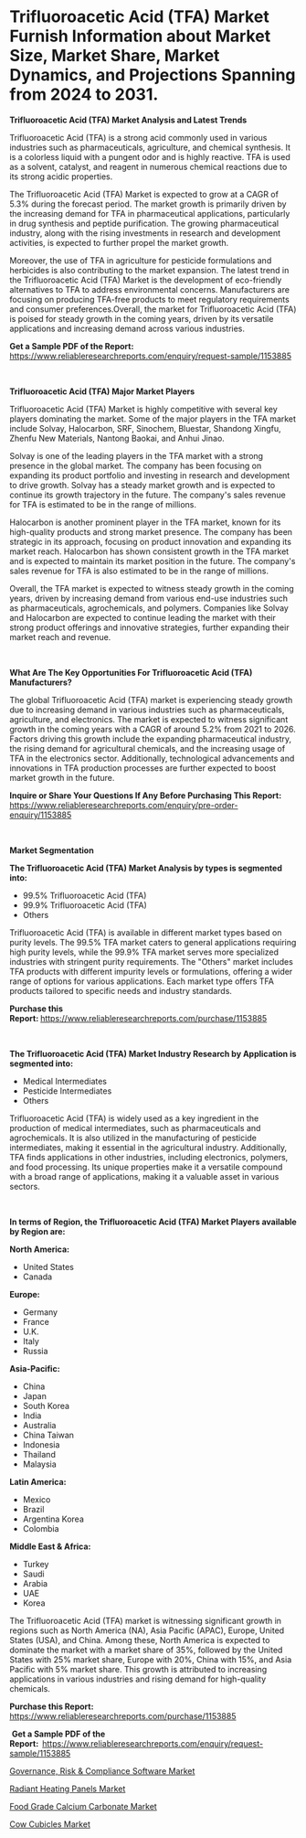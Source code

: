 <p><h1>Trifluoroacetic Acid (TFA) Market Furnish Information about Market Size, Market Share, Market Dynamics, and Projections Spanning from 2024 to 2031.</h1></p><p><strong>Trifluoroacetic Acid (TFA) Market Analysis and Latest Trends</strong></p>
<p><p>Trifluoroacetic Acid (TFA) is a strong acid commonly used in various industries such as pharmaceuticals, agriculture, and chemical synthesis. It is a colorless liquid with a pungent odor and is highly reactive. TFA is used as a solvent, catalyst, and reagent in numerous chemical reactions due to its strong acidic properties.</p><p>The Trifluoroacetic Acid (TFA) Market is expected to grow at a CAGR of 5.3% during the forecast period. The market growth is primarily driven by the increasing demand for TFA in pharmaceutical applications, particularly in drug synthesis and peptide purification. The growing pharmaceutical industry, along with the rising investments in research and development activities, is expected to further propel the market growth.</p><p>Moreover, the use of TFA in agriculture for pesticide formulations and herbicides is also contributing to the market expansion. The latest trend in the Trifluoroacetic Acid (TFA) Market is the development of eco-friendly alternatives to TFA to address environmental concerns. Manufacturers are focusing on producing TFA-free products to meet regulatory requirements and consumer preferences.Overall, the market for Trifluoroacetic Acid (TFA) is poised for steady growth in the coming years, driven by its versatile applications and increasing demand across various industries.</p></p>
<p><strong>Get a Sample PDF of the Report:&nbsp;</strong> <a href="https://www.reliableresearchreports.com/enquiry/request-sample/1153885">https://www.reliableresearchreports.com/enquiry/request-sample/1153885</a></p>
<p>&nbsp;</p>
<p><strong>Trifluoroacetic Acid (TFA) Major Market Players</strong></p>
<p><p>Trifluoroacetic Acid (TFA) Market is highly competitive with several key players dominating the market. Some of the major players in the TFA market include Solvay, Halocarbon, SRF, Sinochem, Bluestar, Shandong Xingfu, Zhenfu New Materials, Nantong Baokai, and Anhui Jinao.</p><p>Solvay is one of the leading players in the TFA market with a strong presence in the global market. The company has been focusing on expanding its product portfolio and investing in research and development to drive growth. Solvay has a steady market growth and is expected to continue its growth trajectory in the future. The company's sales revenue for TFA is estimated to be in the range of millions.</p><p>Halocarbon is another prominent player in the TFA market, known for its high-quality products and strong market presence. The company has been strategic in its approach, focusing on product innovation and expanding its market reach. Halocarbon has shown consistent growth in the TFA market and is expected to maintain its market position in the future. The company's sales revenue for TFA is also estimated to be in the range of millions.</p><p>Overall, the TFA market is expected to witness steady growth in the coming years, driven by increasing demand from various end-use industries such as pharmaceuticals, agrochemicals, and polymers. Companies like Solvay and Halocarbon are expected to continue leading the market with their strong product offerings and innovative strategies, further expanding their market reach and revenue.</p></p>
<p>&nbsp;</p>
<p><strong>What Are The Key Opportunities For Trifluoroacetic Acid (TFA) Manufacturers?</strong></p>
<p><p>The global Trifluoroacetic Acid (TFA) market is experiencing steady growth due to increasing demand in various industries such as pharmaceuticals, agriculture, and electronics. The market is expected to witness significant growth in the coming years with a CAGR of around 5.2% from 2021 to 2026. Factors driving this growth include the expanding pharmaceutical industry, the rising demand for agricultural chemicals, and the increasing usage of TFA in the electronics sector. Additionally, technological advancements and innovations in TFA production processes are further expected to boost market growth in the future.</p></p>
<p><strong>Inquire or Share Your Questions If Any Before Purchasing This Report:</strong> <a href="https://www.reliableresearchreports.com/enquiry/pre-order-enquiry/1153885">https://www.reliableresearchreports.com/enquiry/pre-order-enquiry/1153885</a></p>
<p>&nbsp;</p>
<p><strong>Market Segmentation</strong></p>
<p><strong>The Trifluoroacetic Acid (TFA) Market Analysis by types is segmented into:</strong></p>
<p><ul><li>99.5% Trifluoroacetic Acid (TFA)</li><li>99.9% Trifluoroacetic Acid (TFA)</li><li>Others</li></ul></p>
<p><p>Trifluoroacetic Acid (TFA) is available in different market types based on purity levels. The 99.5% TFA market caters to general applications requiring high purity levels, while the 99.9% TFA market serves more specialized industries with stringent purity requirements. The "Others" market includes TFA products with different impurity levels or formulations, offering a wider range of options for various applications. Each market type offers TFA products tailored to specific needs and industry standards.</p></p>
<p><strong>Purchase this Report:&nbsp;</strong><a href="https://www.reliableresearchreports.com/purchase/1153885">https://www.reliableresearchreports.com/purchase/1153885</a></p>
<p>&nbsp;</p>
<p><strong>The Trifluoroacetic Acid (TFA) Market Industry Research by Application is segmented into:</strong></p>
<p><ul><li>Medical Intermediates</li><li>Pesticide Intermediates</li><li>Others</li></ul></p>
<p><p>Trifluoroacetic Acid (TFA) is widely used as a key ingredient in the production of medical intermediates, such as pharmaceuticals and agrochemicals. It is also utilized in the manufacturing of pesticide intermediates, making it essential in the agricultural industry. Additionally, TFA finds applications in other industries, including electronics, polymers, and food processing. Its unique properties make it a versatile compound with a broad range of applications, making it a valuable asset in various sectors.</p></p>
<p>&nbsp;</p>
<p><strong>In terms of Region, the Trifluoroacetic Acid (TFA) Market Players available by Region are:</strong></p>
<p>
    <p> <strong> North America: </strong>
        <ul>
            <li>United States</li>
            <li>Canada</li>
        </ul>
        </p> 
    <p> <strong> Europe: </strong>
        <ul>
            <li>Germany</li>
            <li>France</li>
            <li>U.K.</li>
            <li>Italy</li>
            <li>Russia</li>
        </ul>
        </p> 
    <p> <strong> Asia-Pacific: </strong>
        <ul>
            <li>China</li>
            <li>Japan</li>
            <li>South Korea</li>
            <li>India</li>
            <li>Australia</li>
            <li>China Taiwan</li>
            <li>Indonesia</li>
            <li>Thailand</li>
            <li>Malaysia</li>
        </ul>
        </p> 
    <p> <strong> Latin America: </strong>
        <ul>
            <li>Mexico</li>
            <li>Brazil</li>
            <li>Argentina Korea</li>
            <li>Colombia</li>
        </ul>
        </p> 
    <p> <strong> Middle East & Africa: </strong>
        <ul>
            <li>Turkey</li>
            <li>Saudi</li>
            <li>Arabia</li>
            <li>UAE</li>
            <li>Korea</li>
        </ul>
    </p>
    </p>
<p><p>The Trifluoroacetic Acid (TFA) market is witnessing significant growth in regions such as North America (NA), Asia Pacific (APAC), Europe, United States (USA), and China. Among these, North America is expected to dominate the market with a market share of 35%, followed by the United States with 25% market share, Europe with 20%, China with 15%, and Asia Pacific with 5% market share. This growth is attributed to increasing applications in various industries and rising demand for high-quality chemicals.</p></p>
<p><strong>Purchase this Report: </strong><a href="https://www.reliableresearchreports.com/purchase/1153885">https://www.reliableresearchreports.com/purchase/1153885</a></p>
<p>&nbsp;<strong>Get a Sample PDF of the Report:&nbsp;&nbsp;</strong><a href="https://www.reliableresearchreports.com/enquiry/request-sample/1153885">https://www.reliableresearchreports.com/enquiry/request-sample/1153885</a></p>
<p><strong></strong></p>
<p><p><a href="https://github.com/jsmusil/Market-Research-Report-List-2/blob/main/governance-risk-compliance-software-market.md">Governance, Risk & Compliance Software Market</a></p><p><a href="https://github.com/RickHolmes3/Market-Research-Report-List-3/blob/main/radiant-heating-panels-market.md">Radiant Heating Panels Market</a></p><p><a href="https://github.com/Krish2023na/Market-Research-Report-List-3/blob/main/food-grade-calcium-carbonate-market.md">Food Grade Calcium Carbonate Market</a></p><p><a href="https://github.com/bmorecock/Market-Research-Report-List-2/blob/main/cow-cubicles-market.md">Cow Cubicles Market</a></p></p>